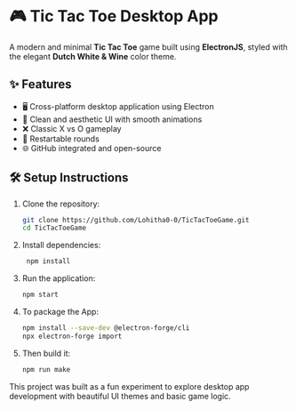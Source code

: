 # 🎮 Tic Tac Toe Desktop App

A modern and minimal **Tic Tac Toe** game built using **ElectronJS**, styled with the elegant **Dutch White & Wine** color theme.

## ✨ Features

- 🖥️ Cross-platform desktop application using Electron
- 🎨 Clean and aesthetic UI with smooth animations
- ❌ Classic X vs O gameplay
- 🔁 Restartable rounds
- 🌐 GitHub integrated and open-source

## 🛠️ Setup Instructions

1. Clone the repository:
   ```bash
   git clone https://github.com/Lohitha0-0/TicTacToeGame.git
   cd TicTacToeGame

2. Install dependencies:
   ```bash
    npm install
3. Run the application:
    ```bash
    npm start
4. To package the App:
    ```bash
    npm install --save-dev @electron-forge/cli
    npx electron-forge import
5. Then build it:
    ```bash
    npm run make


This project was built as a fun experiment to explore desktop app development with beautiful UI themes and basic game logic.
